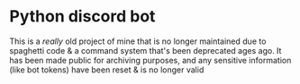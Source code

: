 # Python discord bot
This is a *really* old project of mine that is no longer maintained due to spaghetti code & a command system that's been deprecated ages ago. It has been made public for archiving purposes, and any sensitive information (like bot tokens) have been reset & is no longer valid
